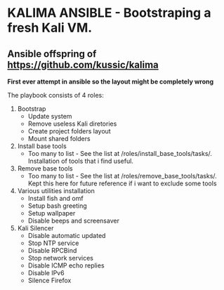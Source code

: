 # KALIMA ANSIBLE - Bootstraping a fresh Kali VM.

## Ansible offspring of https://github.com/kussic/kalima 

**First ever attempt in ansible so the layout might be completely wrong**

The playbook consists of 4 roles:

1. Bootstrap
	- Update system
	- Remove useless Kali diretories
	- Create project folders layout
	- Mount shared folders
2. Install base tools
	- Too many to list - See the list at /roles/install_base_tools/tasks/. Installation of tools that i find useful. 
3. Remove base tools
	- Too many to list - See the list at /roles/remove_base_tools/tasks/. Kept this here for future reference if i want to exclude some tools
4. Various utilities installation
	- Install fish and omf
	- Setup bash greeting
	- Setup wallpaper
	- Disable beeps and screensaver
5. Kali Silencer
	- Disable automatic updated
	- Stop NTP service
	- Disable RPCBind
	- Stop network services
	- Disable ICMP echo replies
	- Disable IPv6
	- Silence Firefox